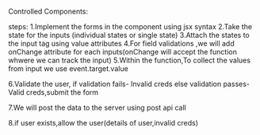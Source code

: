 Controlled Components:

steps:
1.Implement the forms in the component using jsx syntax
2.Take the state for the inputs (individual states or single state)
3.Attach the states to the input tag using value attributes
4.For field validations ,we will add onChange attribute for each inputs(onChange will accept the function whwere we can track the input)
5.Within the function,To collect the values from input we use event.target.value

6.Validate the user, 
if validation fails- Invalid creds
else validation passes- Valid creds,submit the form

7.We will post the data to the server using post api call

8.if user exists,allow the user(details of user,invalid creds)